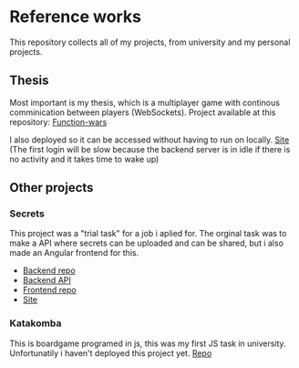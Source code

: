 # Reference works
This repository collects all of my projects, from university and my personal projects.
## Thesis
Most important is my thesis, which is a multiplayer game with continous comminication between players (WebSockets).
Project available at this repository: [Function-wars](https://github.com/tlevi101/Function-wars)

I also deployed so it can be accessed without having to run on locally. [Site](https://function-wars.firebaseapp.com/) (The first login will be slow because the backend server is in idle if there is no activity and it takes time to wake up)

## Other projects
### Secrets
This project was a "trial task" for a job i aplied for. The orginal task was to make a API where secrets can be uploaded and can be shared, but i also made an Angular frontend for this.
- [Backend repo](https://github.com/tlevi101/secret_server)
- [Backend API](https://dent-phrygian-zebu.glitch.me)
- [Frontend repo](https://github.com/tlevi101/secrets)
- [Site](https://tlevi101secrets.web.app)
### Katakomba
This is boardgame programed in js, this was my first JS task in university. Unfortunatily i haven't deployed this project yet.
[Repo](https://github.com/tlevi101/Katakomba_js)
